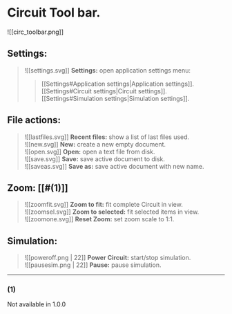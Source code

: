 # Circuit Tool bar.
 
![[circ_toolbar.png]]
<br>

## Settings:
>  ![[settings.svg]] **Settings:** open application settings menu:
> > [[Settings#Application settings|Application settings]].<br>
> > [[Settings#Circuit settings|Circuit settings]].<br>
> > [[Settings#Simulation settings|Simulation settings]].<br>

## File actions:
 >  ![[lastfiles.svg]] **Recent files:** show a list of last files used.<br>
 >  ![[new.svg]] **New:** create a new empty document.<br>
 >  ![[open.svg]] **Open:** open a text file from disk.<br>
 >  ![[save.svg]] **Save:** save active document to disk.<br>
 >  ![[saveas.svg]] **Save as:** save active document with new name.<br>

## Zoom: [[#(1)]]
 >  ![[zoomfit.svg]] **Zoom to fit:** fit complete Circuit in view.<br>
 >  ![[zoomsel.svg]] **Zoom to selected:** fit selected items in view.<br>
 >  ![[zoomone.svg]] **Reset Zoom:** set zoom scale to 1:1.<br>

## Simulation:
 >  ![[poweroff.png | 22]] **Power Circuit:** start/stop simulation.<br>
 >  ![[pausesim.png | 22]] **Pause:** pause simulation.<br>


---

### (1)
Not available in 1.0.0

